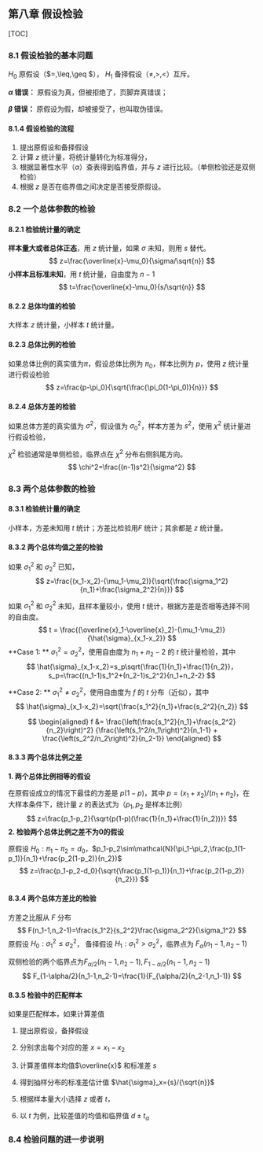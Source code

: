## 第八章 假设检验

[TOC]

### 8.1 假设检验的基本问题

$H_0$ 原假设（$=,\leq,\geq $）， $H_1$ 备择假设（$\neq,>,<$）互斥。

**$\alpha$ 错误：** 原假设为真，但被拒绝了，页脚弃真错误；

**$\beta$ 错误：** 原假设为假，却被接受了，也叫取伪错误。

#### 8.1.4 假设检验的流程

1.   提出原假设和备择假设
2.   计算 $z$ 统计量，将统计量转化为标准得分，
3.   根据显著性水平（$\alpha$）查表得到临界值，并与 $z$ 进行比较。（单侧检验还是双侧检验）
4.   根据 $z$ 是否在临界值之间决定是否接受原假设。



### 8.2 一个总体参数的检验

#### 8.2.1 检验统计量的确定

**样本量大或者总体正态**，用 $z$ 统计量，如果 $\sigma$ 未知，则用 $s$ 替代。
$$
z=\frac{\overline{x}-\mu_0}{\sigma/\sqrt{n}}
$$
**小样本且标准未知**，用 $t$ 统计量，自由度为 $n-1$
$$
t=\frac{\overline{x}-\mu_0}{s/\sqrt{n}}
$$

#### 8.2.2 总体均值的检验

大样本 $z$ 统计量，小样本 $t$ 统计量。

#### 8.2.3 总体比例的检验

如果总体比例的真实值为$\pi$，假设总体比例为 $\pi_0$，样本比例为 $p$，使用 $z$ 统计量进行假设检验
$$
z=\frac{p-\pi_0}{\sqrt{\frac{\pi_0(1-\pi_0)}{n}}}
$$

#### 8.2.4 总体方差的检验

如果总体方差的真实值为 $\sigma^2$，假设值为 $\sigma_0^2$，样本方差为 $s^2$，使用 $\chi^2$ 统计量进行假设检验，

$\chi^2$ 检验通常是单侧检验，临界点在 $\chi^2$ 分布右侧斜尾方向。
$$
\chi^2=\frac{(n-1)s^2}{\sigma^2}
$$


### 8.3 两个总体参数的检验

#### 8.3.1 检验统计量的确定

小样本，方差未知用 $t$ 统计；方差比检验用$F$ 统计；其余都是 $z$ 统计量。

#### 8.3.2 两个总体均值之差的检验

如果 $\sigma_1^2$ 和 $\sigma_2^2$ 已知，
$$
z=\frac{(x_1-x_2)-(\mu_1-\mu_2)}{\sqrt{\frac{\sigma_1^2}{n_1}+\frac{\sigma_2^2}{n}}}
$$

如果  $\sigma_1^2$ 和 $\sigma_2^2$ 未知，且样本量较小，使用 $t$ 统计，根据方差是否相等选择不同的自由度。
$$
t = \frac{(\overline{x}_1-\overline{x}_2)-(\mu_1-\mu_2)}{\hat{\sigma}_{x_1-x_2}}
$$
**Case 1: ** $\sigma_1^2=\sigma_2^2$，使用自由度为 $n_1+n_2-2$ 的 $t$ 统计量检验，其中
$$
\hat{\sigma}_{x_1-x_2}=s_p\sqrt{\frac{1}{n_1}+\frac{1}{n_2}}，s_p=\frac{(n_1-1)s_1^2+(n_2-1)s_2^2}{n_1+n_2-2}
$$

**Case 2: ** $\sigma_1^2\neq\sigma_2^2$，使用自由度为 $f$ 的 $t$ 分布（近似），其中
$$
\hat{\sigma}_{x_1-x_2}=\sqrt{\frac{s_1^2}{n_1}+\frac{s_2^2}{n_2}}
$$

$$
\begin{aligned}
f &= \frac{\left(\frac{s_1^2}{n_1}+\frac{s_2^2}{n_2}\right)^2}
{\frac{\left(s_1^2/n_1\right)^2}{n_1-1} + \frac{\left(s_2^2/n_2\right)^2}{n_2-1}}
\end{aligned}
$$

#### 8.3.3 两个总体比例之差

**1. 两个总体比例相等的假设**

在原假设成立的情况下最佳的方差是 $p(1-p)$，其中 $p=(x_1+x_2)/(n_1+n_2)$，在大样本条件下，统计量 $z$ 的表达式为（$p_1,p_2$ 是样本比例）
$$
z=\frac{p_1-p_2}{\sqrt{p(1-p)(\frac{1}{n_1}+\frac{1}{n_2})}}
$$
**2. 检验两个总体比例之差不为0的假设**

原假设 $H_0: \pi_1-\pi_2=d_0$，$p_1-p_2\sim\mathcal{N}(\pi_1-\pi_2,\frac{p_1(1-p_1)}{n_1}+\frac{p_2(1-p_2)}{n_2})$
$$
z=\frac{p_1-p_2-d_0}{\sqrt{\frac{p_1(1-p_1)}{n_1}+\frac{p_2(1-p_2)}{n_2}}}
$$

#### 8.3.4 两个总体方差比的检验

方差之比服从 $F$ 分布
$$
F(n_1-1,n_2-1)=\frac{s_1^2}{s_2^2}\frac{\sigma_2^2}{\sigma_1^2}
$$
原假设 $H_0:\sigma_1^2\leq\sigma_2^2$， 备择假设 $H_1:\sigma_1^2>\sigma_2^2$，临界点为 $F_\alpha(n_1-1,n_2-1)$

双侧检验的两个临界点为$F_{\alpha/2}(n_1-1,n_2-1), F_{1-\alpha/2}(n_1-1,n_2-1)$
$$
F_{1-\alpha/2}(n_1-1,n_2-1)=\frac{1}{F_{\alpha/2}(n_2-1,n_1-1)}
$$

#### 8.3.5 检验中的匹配样本

如果是匹配样本，如果计算差值

1.   提出原假设，备择假设

2.   分别求出每个对应的差 $x=x_1-x_2$
3.   计算差值样本均值$\overline{x}$ 和标准差 $s$
4.   得到抽样分布的标准差估计值 $\hat{\sigma}_x={s}/{\sqrt{n}}$
5.   根据样本量大小选择 $z$ 或者 $t$，
6.   以 $t$ 为例，比较差值的均值和临界值 $d\pm t_\alpha$



### 8.4 检验问题的进一步说明

